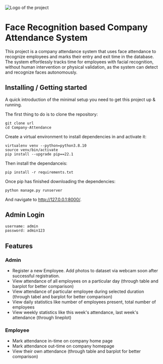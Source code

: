 ![Logo of the project](https://raw.githubusercontent.com/jehna/readme-best-practices/master/sample-logo.png)

# Face Recognition based Company Attendance System
<!-- > Additional information or tagline
 -->
This project is a company attendance system that uses face attendance to recognize employees and marks their entry and exit time in the database. The system effortlessly tracks time for employees with facial recognition, without human intervention or physical validation, as the system can detect and recognize faces autonomously.

## Installing / Getting started

A quick introduction of the minimal setup you need to get this project up & running.

The first thing to do is to clone the repository:
```shell
git clone url
cd Company-Attendance 
```
Create a virtual environment to install dependencies in and activate it:
```shell
virtualenv venv --python=python3.8.10 
source venv/bin/activate 
pip install --upgrade pip==22.1 
```
Then install the dependanceis:
```shell
pip install -r requirements.txt 
```
Once pip has finished downloading the dependencies:
```shell
python manage.py runserver
```
And navigate to http://127.0.0.1:8000/.

## Admin Login
```bash
username: admin
password: admin123
```

## Features

### Admin
* Register a new Employee. Add photos to dataset via webcam soon after successful registration.
* View attendance of all employees on a particular day (through table and barplot for better comparison)
* View attendance of particular employee during selected duration (through tabel and barplot for better comparison)
* View daily statistics like number of employees present, total number of employees
* View weekly statistics like this week's attendance, last week's attendance (through lineplot)

### Employee
* Mark attendance in-time on company home page
* Mark attendance out-time on company homepage
* View their own attendance (through table and barplot for better comparison)



